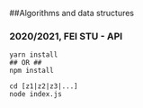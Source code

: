 ##Algorithms and data structures
### 2020/2021, FEI STU - API

```
yarn install
## OR ##
npm install

cd [z1|z2|z3|...]
node index.js
```
